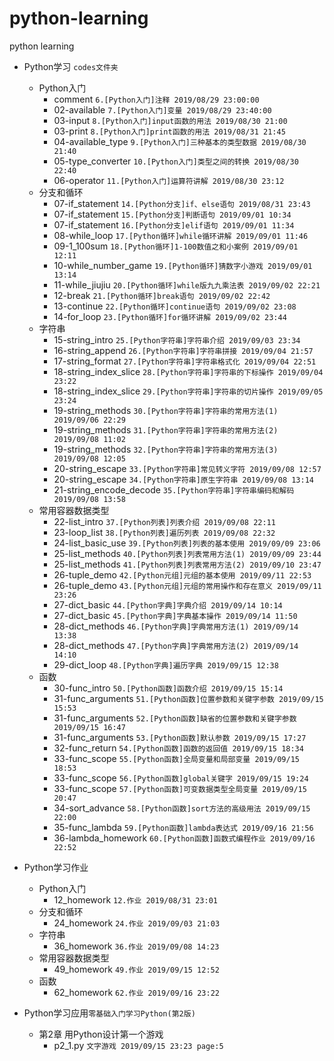 # python-learning
python learning

* Python学习 `codes文件夹`  
    * Python入门
        *   comment `6.[Python入门]注释 2019/08/29 23:00:00`
        *   02-available `7.[Python入门]变量 2019/08/29 23:40:00 `
        *   03-input `8.[Python入门]input函数的用法 2019/08/30 21:00`
        *   03-print `8.[Python入门]print函数的用法 2019/08/31 21:45`
        *   04-available_type `9.[Python入门]三种基本的类型数据 2019/08/30 21:40`
        *   05-type_converter `10.[Python入门]类型之间的转换 2019/08/30 22:40`
        *   06-operator `11.[Python入门]运算符讲解 2019/08/30 23:12`
    * 分支和循环
        *   07-if_statement `14.[Python分支]if、else语句 2019/08/31 23:43`
        *   07-if_statement `15.[Python分支]判断语句 2019/09/01 10:34`
        *   07-if_statement `16.[Python分支]elif语句 2019/09/01 11:34`
        *   08-while_loop `17.[Python循环]while循环讲解 2019/09/01 11:46`
        *   09-1_100sum `18.[Python循环]1-100数值之和小案例 2019/09/01 12:11`
        *   10-while_number_game `19.[Python循环]猜数字小游戏 2019/09/01 13:14`
        *   11-while_jiujiu `20.[Python循环]while版九九乘法表 2019/09/02 22:21`
        *   12-break `21.[Python循环]break语句 2019/09/02 22:42`
        *   13-continue `22.[Python循环]continue语句 2019/09/02 23:08`
        *   14-for_loop `23.[Python循环]for循环讲解 2019/09/02 23:44`
    * 字符串
        *   15-string_intro `25.[Python字符串]字符串介绍 2019/09/03 23:34`
        *   16-string_append `26.[Python字符串]字符串拼接 2019/09/04 21:57`
        *   17-string_format `27.[Python字符串]字符串格式化 2019/09/04 22:51`
        *   18-string_index_slice `28.[Python字符串]字符串的下标操作 2019/09/04 23:22`
        *   18-string_index_slice `29.[Python字符串]字符串的切片操作 2019/09/05 23:24`
        *   19-string_methods `30.[Python字符串]字符串的常用方法(1) 2019/09/06 22:29`
        *   19-string_methods `31.[Python字符串]字符串的常用方法(2) 2019/09/08 11:02`
        *   19-string_methods `32.[Python字符串]字符串的常用方法(3) 2019/09/08 12:05`
        *   20-string_escape `33.[Python字符串]常见转义字符 2019/09/08 12:57`
        *   20-string_escape `34.[Python字符串]原生字符串 2019/09/08 13:14`
        *   21-string_encode_decode `35.[Python字符串]字符串编码和解码 2019/09/08 13:58`
    * 常用容器数据类型
        *   22-list_intro `37.[Python列表]列表介绍 2019/09/08 22:11`
        *   23-loop_list `38.[Python列表]遍历列表 2019/09/08 22:32`
        *   24-list_basic_use `39.[Python列表]列表的基本使用 2019/09/09 23:06`
        *   25-list_methods `40.[Python列表]列表常用方法(1) 2019/09/09 23:44`
        *   25-list_methods `41.[Python列表]列表常用方法(2) 2019/09/10 23:47`
        *   26-tuple_demo `42.[Python元组]元组的基本使用 2019/09/11 22:53`
        *   26-tuple_demo `43.[Python元组]元组的常用操作和存在意义 2019/09/11 23:26`
        *   27-dict_basic `44.[Python字典]字典介绍 2019/09/14 10:14`
        *   27-dict_basic `45.[Python字典]字典基本操作 2019/09/14 11:50`
        *   28-dict_methods `46.[Python字典]字典常用方法(1) 2019/09/14 13:38`
        *   28-dict_methods `47.[Python字典]字典常用方法(2) 2019/09/14 14:10`
        *   29-dict_loop `48.[Python字典]遍历字典 2019/09/15 12:38`
    * 函数
        *   30-func_intro `50.[Python函数]函数介绍 2019/09/15 15:14`
        *   31-func_arguments `51.[Python函数]位置参数和关键字参数 2019/09/15 15:53`
        *   31-func_arguments `52.[Python函数]缺省的位置参数和关键字参数 2019/09/15 16:47`
        *   31-func_arguments `53.[Python函数]默认参数 2019/09/15 17:27`
        *   32-func_return `54.[Python函数]函数的返回值 2019/09/15 18:34`
        *   33-func_scope `55.[Python函数]全局变量和局部变量 2019/09/15 18:53`
        *   33-func_scope `56.[Python函数]global关键字 2019/09/15 19:24`
        *   33-func_scope `57.[Python函数]可变数据类型全局变量 2019/09/15 20:47`
        *   34-sort_advance `58.[Python函数]sort方法的高级用法 2019/09/15 22:00`
        *   35-func_lambda `59.[Python函数]lambda表达式 2019/09/16 21:56`
        *   36-lambda_homework `60.[Python函数]函数式编程作业 2019/09/16 22:52`
* Python学习作业
    * Python入门
        * 12_homework `12.作业 2019/08/31 23:01`
    * 分支和循环
        * 24_homework `24.作业 2019/09/03 21:03`
    * 字符串
        * 36_homework `36.作业 2019/09/08 14:23`
    * 常用容器数据类型
        * 49_homework `49.作业 2019/09/15 12:52`
    * 函数
        * 62_homework `62.作业 2019/09/16 23:22`

* Python学习应用`零基础入门学习Python(第2版)`
    * 第2章 用Python设计第一个游戏
        * p2_1.py `文字游戏 2019/09/15 23:23 page:5`